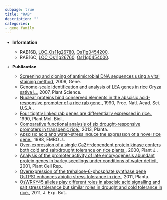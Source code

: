 ```yaml
---
subpage: true
title: "RAB"
description: ""
categories:
- gene family
---
```


* **Information**  
    + RAB16B, [LOC_Os11g26780](http://rice.plantbiology.msu.edu/cgi-bin/ORF_infopage.cgi?orf=LOC_Os11g26780), [Os11g0454200](http://rapdb.dna.affrc.go.jp/viewer/gbrowse_details/irgsp1?name=Os11g0454200).
    + RAB16C, [LOC_Os11g26760](http://rice.plantbiology.msu.edu/cgi-bin/ORF_infopage.cgi?orf=LOC_Os11g26760), [Os11g0454000](http://rapdb.dna.affrc.go.jp/viewer/gbrowse_details/irgsp1?name=Os11g0454000).

* **Publication**  
    + [Screening and cloning of antimicrobial DNA sequences using a vital staining method](http://www.ncbi.nlm.nih.gov/pubmed?term=Screening+and+cloning+of+antimicrobial+DNA+sequences+using+a+vital+staining+method%5BTitle%5D), 2009, Gene.
    + [Genome-scale identification and analysis of LEA genes in rice Oryza sativa L.](http://www.ncbi.nlm.nih.gov/pubmed?term=Genome-scale+identification+and+analysis+of+LEA+genes+in+rice+Oryza+sativa+L.%5BTitle%5D), 2007, Plant Science.
    + [Nuclear proteins bind conserved elements in the abscisic acid-responsive promoter of a rice rab gene.](http://www.ncbi.nlm.nih.gov/pubmed?term=Nuclear+proteins+bind+conserved+elements+in+the+abscisic+acid-responsive+promoter+of+a+rice+rab+gene.%5BTitle%5D), 1990, Proc. Natl. Acad. Sci. U.S.A..
    + [Four tightly linked rab genes are differentially expressed in rice.](http://www.ncbi.nlm.nih.gov/pubmed?term=Four+tightly+linked+rab+genes+are+differentially+expressed+in+rice.%5BTitle%5D), 1990, Plant Mol. Biol..
    + [Comparative functional analysis of six drought-responsive promoters in transgenic rice.](http://www.ncbi.nlm.nih.gov/pubmed?term=Comparative+functional+analysis+of+six+drought-responsive+promoters+in+transgenic+rice.%5BTitle%5D), 2013, Planta.
    + [Abscisic acid and water-stress induce the expression of a novel rice gene.](http://www.ncbi.nlm.nih.gov/pubmed?term=Abscisic+acid+and+water-stress+induce+the+expression+of+a+novel+rice+gene.%5BTitle%5D), 1988, EMBO J..
    + [Over-expression of a single Ca2+-dependent protein kinase confers both cold and salt/drought tolerance on rice plants.](http://www.ncbi.nlm.nih.gov/pubmed?term=Over-expression+of+a+single+Ca2+-dependent+protein+kinase+confers+both+cold+and+salt/drought+tolerance+on+rice+plants.%5BTitle%5D), 2000, Plant J..
    + [Analysis of the promoter activity of late embryogenesis abundant protein genes in barley seedlings under conditions of water deficit](http://www.ncbi.nlm.nih.gov/pubmed?term=Analysis+of+the+promoter+activity+of+late+embryogenesis+abundant+protein+genes+in+barley+seedlings+under+conditions+of+water+deficit%5BTitle%5D), 2001, Plant Cell Rep..
    + [Overexpression of the trehalose-6-phosphate synthase gene OsTPS1 enhances abiotic stress tolerance in rice.](http://www.ncbi.nlm.nih.gov/pubmed?term=Overexpression+of+the+trehalose-6-phosphate+synthase+gene+OsTPS1+enhances+abiotic+stress+tolerance+in+rice.%5BTitle%5D), 2011, Planta..
    + [OsWRKY45 alleles play different roles in abscisic acid signalling and salt stress tolerance but similar roles in drought and cold tolerance in rice.](http://www.ncbi.nlm.nih.gov/pubmed?term=OsWRKY45+alleles+play+different+roles+in+abscisic+acid+signalling+and+salt+stress+tolerance+but+similar+roles+in+drought+and+cold+tolerance+in+rice.%5BTitle%5D), 2011, J. Exp. Bot..


